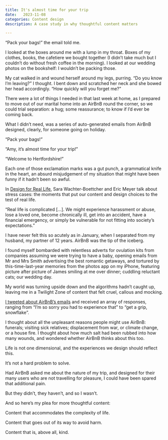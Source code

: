 ```yaml
---
title: It's almost time for your trip
date:   2023-11-08
categories: Content design
description: A case study in why thoughtful content matters

---
```


“Pack your bags!” the email told me.

I looked at the boxes around me with a lump in my throat. Boxes of my clothes, books, the cafetiere we bought together (I didn’t take much but I couldn’t do without fresh coffee in the morning). I looked at our wedding photos on the bookshelf: I wouldn’t be packing those.

My cat walked in and wound herself around my legs, purring. “Do you know I’m leaving?” I thought. I bent down and scratched her neck and she bowed her head accordingly. “How quickly will you forget me?” 

There were a lot of things I needed in that last week at home, as I prepared to move out of our marital home into an AirBnB round the corner, so we could trial separation: a hug; some reassurance; to know if I’d ever be coming back.

What I didn’t need, was a series of auto-generated emails from AirBnB designed, clearly, for someone going on holiday.

“Pack your bags!”

“Amy, it’s almost time for your trip!”

“Welcome to Hertfordshire!”

Each one of those exclamation marks was a gut punch, a grammatical knife in the heart, an absurd misjudgement of my situation that might have been funny if it hadn’t been so awful.

In [Design for Real Life](https://abookapart.com/products/design-for-real-life), Sara Wachter-Boettcher and Eric Meyer talk about stress cases: the moments that put our content and design choices to the test of real life.

“Real life is complicated […]. We might experience harassment or abuse, lose a loved one, become chronically ill, get into an accident, have a financial emergency, or simply be vulnerable for not fitting into society’s expectations.”

I have never felt this so acutely as in January, when I separated from my husband, my partner of 12 years. AirBnB was the tip of the iceberg. 

I found myself bombarded with relentless adverts for ovulation kits from companies assuming we were trying to have a baby, opening emails from Mr and Mrs Smith advertising the best romantic getaways, and tortured by this-time-last-year memories from the photos app on my iPhone, featuring picture after picture of James smiling at me over dinner; cuddling reluctant cats; our wedding day.

My world was turning upside down and the algorithms hadn’t caught up, leaving me in a Twilight Zone of content that felt cruel, callous and mocking. 

[I tweeted about AirBnB’s emails](https://x.com/Amy_Hupe/status/1617107625186836483?s=20) and received an array of responses, ranging from “I’m so sorry you had to experience that” to “get a grip, snowflake”.

I thought about all the unpleasant reasons people might use AirBnB: funerals; visiting sick relatives; displacement from war, or climate change, or a house fire. I thought about how much salt had been rubbed into how many wounds, and wondered whether AirBnB thinks about this too. 

Life is not one dimensional, and the experiences we design should reflect this. 

It’s not a hard problem to solve. 

Had AirBnB asked me about the nature of my trip, and designed for their many users who are not travelling for pleasure, I could have been spared that additional pain.

But they didn’t, they haven’t, and so I wasn’t.

And so here’s my plea for more thoughtful content: 

Content that accommodates the complexity of life. 

Content that goes out of its way to avoid harm. 

Content that is, above all, kind.


